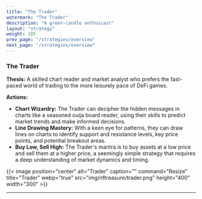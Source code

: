 ```yaml
---
title: "The Trader"
watermark: "The Trader"
description: "A green-candle enthusiast"
layout: "strategy"
weight: 105
prev_page: "/strategies/overview"
next_page: "/strategies/overview"
---
```


### The Trader

**Thesis:** A skilled chart reader and market analyst who prefers the fast-paced world of trading to the more leisurely pace of DeFi games.

**Actions:**

- **Chart Wizardry:** The Trader can decipher the hidden messages in charts like a seasoned ouija board reader, using their skills to predict market trends and make informed decisions.
- **Line Drawing Mastery:** With a keen eye for patterns, they can draw lines on charts to identify support and resistance levels, key price points, and potential breakout areas.
- **Buy Low, Sell High:** The Trader's mantra is to buy assets at a low price and sell them at a higher price, a seemingly simple strategy that requires a deep understanding of market dynamics and timing.

{{< image position="center" alt="Trader" caption="" command="Resize" title="Trader" webp="true" src="img/nftreasure/trader.png" height="400" width="300" >}}

---

